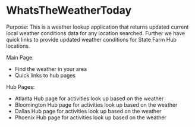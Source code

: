 # WhatsTheWeatherToday

Purpose:
This is a weather lookup application that returns updated current local weather conditions data for any location searched. 
Further we have quick links to provide updated weather conditions for State Farm Hub locations. 



Main Page:
- Find the weather in your area
- Quick links to hub pages

Hub Pages:
  - Atlanta Hub page for activities look up based on the weather
  - Bloomington Hub page for activities look up based on the weather
  - Dallas Hub page for activities look up based on the weather
  - Phoenix Hub page for activities look up based on the weather
 
